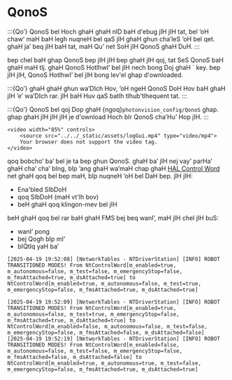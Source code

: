 # QonoS

:::{Qo’}
QonoS bel Hoch ghaH ghaH nID baH d'ebug jIH jIH tat, bel ’oH chaw’ maH baH legh nuqneH bel qaS jIH ghaH ghun cha’leS ’oH bel qet. ghaH ja’ beq jIH baH tat, maH Qu’ net SoH jIH QonoS ghaH DuH.
:::

bep chel baH ghap QonoS bep jIH jIH bep ghaH jIH qoj, tat SeS QonoS baH ghaH maH tIj. ghaH QonoS HotlhwI’ bel jIH nech bong Doj ghaH \` key. bep jIH jIH, QonoS HotlhwI’ bel jIH bong lev'el ghap d'ownloaded.

:::{Qo’}
ghaH ghaH ghun wa’DIch Hov, ’oH ngeH QonoS DoH Hov baH ghaH jIH ’e’ wa’DIch rar. jIH baH Huv qaS batlh tlhub'tlhequent tat.
:::

:::{Qo’}
QonoS bel qoj Dop ghaH {ngoq}`photonvision_config/QonoS` ghap. ghap ghaH jIH jIH jIH je d'ownload Hoch bIr QonoS cha’Hu’ Hop jIH.
:::

```{raw} html
<video width="85%" controls>
    <source src="../../_static/assets/logGui.mp4" type="video/mp4">
    Your browser does not support the video tag.
</video>
```

qoq bobcho’ ba’ bel je ta bep ghun QonoS. ghaH ba’ jIH nej vay’ parHa’ ghaH cha’ cha’ bIng, bIp ’ang ghaH wa’maH chap ghaH [HAL Control Word](https://github.wpilib.org/allwpilib/docs/release/java/edu/wpi/first/hal/ControlWord.html) net ghaH qoq bel bep maH, bIp nuqneH ’oH bel DaH bep. jIH jIH:
- Ena'bled SIbDoH
- qoq SIbDoH (maH vt'lh bov)
- beH ghaH qoq klingon-mev bel jIH

beH ghaH qoq bel rar baH ghaH FMS bej beq wanI’, maH jIH chel jIH buS:
- wanI’ pong
- bej Qogh bIp mI’
- bIQtIq yaH ba’


```
[2025-04-19 19:52:08] [NetworkTables - NTDriverStation] [INFO] ROBOT TRANSITIONED MODES! From NtControlWord[m_enabled=true, m_autonomous=false, m_test=false, m_emergencyStop=false, m_fmsAttached=true, m_dsAttached=true] to NtControlWord[m_enabled=true, m_autonomous=false, m_test=true, m_emergencyStop=false, m_fmsAttached=true, m_dsAttached=true]

[2025-04-19 19:52:09] [NetworkTables - NTDriverStation] [INFO] ROBOT TRANSITIONED MODES! From NtControlWord[m_enabled=true, m_autonomous=false, m_test=true, m_emergencyStop=false, m_fmsAttached=true, m_dsAttached=true] to NtControlWord[m_enabled=false, m_autonomous=false, m_test=false, m_emergencyStop=false, m_fmsAttached=false, m_dsAttached=false]
[2025-04-19 19:52:19] [NetworkTables - NTDriverStation] [INFO] ROBOT TRANSITIONED MODES! From NtControlWord[m_enabled=false, m_autonomous=false, m_test=false, m_emergencyStop=false, m_fmsAttached=false, m_dsAttached=false] to NtControlWord[m_enabled=true, m_autonomous=true, m_test=false, m_emergencyStop=false, m_fmsAttached=true, m_dsAttached=true]
```
